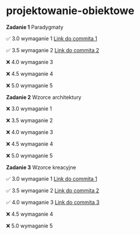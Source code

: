 # projektowanie-obiektowe

**Zadanie 1** Paradygmaty

:white_check_mark: 3.0 wymaganie 1 [Link do commita 1](https://github.com/bananky/projektowanie-obiektowe/commit/9d64cdfc3accc69c1553fcd84aa0fe33da72264b)

:white_check_mark: 3.5 wymaganie 2 [Link do commita 2](https://github.com/bananky/projektowanie-obiektowe/commit/b0ab673437e6955a9d1a4d509e652152147b94ad)

:x: 4.0 wymaganie 3 

:x: 4.5 wymaganie 4 

:x: 5.0 wymaganie 5 

**Zadanie 2** Wzorce architektury

:x: 3.0 wymaganie 1 

:x: 3.5 wymaganie 2 

:x: 4.0 wymaganie 3

:x: 4.5 wymaganie 4

:x: 5.0 wymaganie 5

**Zadanie 3** Wzorce kreacyjne

:white_check_mark: 3.0 wymaganie 1 [Link do commita 1](https://github.com/bananky/projektowanie-obiektowe/commit/6285af73852605972e638e81f57bfcf0ae29f421)

:white_check_mark: 3.5 wymaganie 2 [Link do commita 2](https://github.com/bananky/projektowanie-obiektowe/commit/f1fa10c63a614a72538a11b68a2cbf9d5b3887a9)

:white_check_mark: 4.0 wymaganie 3 [Link do commita 3](https://github.com/bananky/projektowanie-obiektowe/commit/e966a800784725219ba063181227c4ed1aca9251)

:x: 4.5 wymaganie 4

:x: 5.0 wymaganie 5

